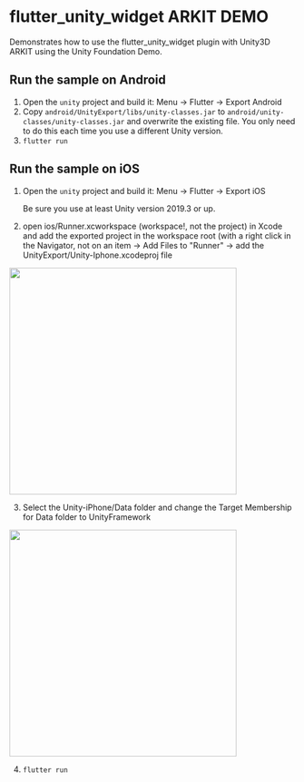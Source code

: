 # flutter_unity_widget ARKIT DEMO

Demonstrates how to use the flutter_unity_widget plugin with Unity3D ARKIT using the Unity Foundation Demo.

## Run the sample on Android

  1. Open the `unity` project and build it: Menu -> Flutter -> Export Android
  2. Copy `android/UnityExport/libs/unity-classes.jar` to `android/unity-classes/unity-classes.jar` and overwrite the existing file. You only need to do this each time you use a different Unity version.
  3. `flutter run`

## Run the sample on iOS
  1. Open the `unity` project and build it: Menu -> Flutter -> Export iOS
     
     Be sure you use at least Unity version 2019.3 or up.
     
  2. open ios/Runner.xcworkspace (workspace!, not the project) in Xcode and add the exported project in the workspace root (with a right click in the Navigator, not on an item -> Add Files to "Runner" -> add the UnityExport/Unity-Iphone.xcodeproj file
  <img src="../workspace.png" width="400" />
  
  3. Select the Unity-iPhone/Data folder and change the Target Membership for Data folder to UnityFramework
  <img src="../change_target_membership_data_folder.png" width="400" /> 
  
  4. `flutter run`
